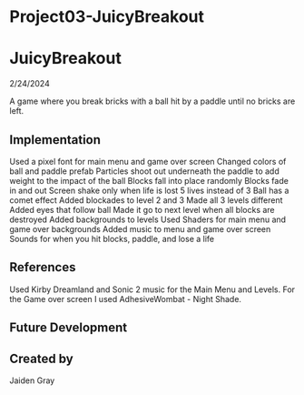 # Project03-JuicyBreakout

# JuicyBreakout
2/24/2024

A game where you break bricks with a ball hit by a paddle until no bricks are left.

## Implementation
Used a pixel font for main menu and game over screen
Changed colors of ball and paddle prefab
Particles shoot out underneath the paddle to add weight to the impact of the ball
Blocks fall into place randomly
Blocks fade in and out
Screen shake only when life is lost
5 lives instead of 3
Ball has a comet effect
Added blockades to level 2 and 3
Made all 3 levels different
Added eyes that follow ball
Made it go to next level when all blocks are destroyed
Added backgrounds to levels
Used Shaders for main menu and game over backgrounds
Added music to menu and game over screen
Sounds for when you hit blocks, paddle, and lose a life

## References
Used Kirby Dreamland and Sonic 2 music for the Main Menu and Levels. For the Game over screen I used AdhesiveWombat - Night Shade.

## Future Development

## Created by
Jaiden Gray

